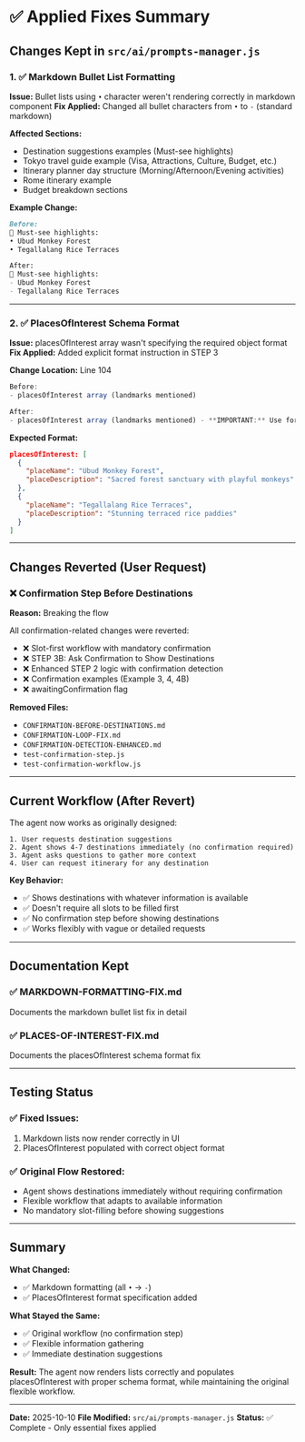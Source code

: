 # ✅ Applied Fixes Summary

## Changes Kept in `src/ai/prompts-manager.js`

### 1. ✅ Markdown Bullet List Formatting
**Issue:** Bullet lists using `•` character weren't rendering correctly in markdown component
**Fix Applied:** Changed all bullet characters from `•` to `-` (standard markdown)

**Affected Sections:**
- Destination suggestions examples (Must-see highlights)
- Tokyo travel guide example (Visa, Attractions, Culture, Budget, etc.)
- Itinerary planner day structure (Morning/Afternoon/Evening activities)
- Rome itinerary example
- Budget breakdown sections

**Example Change:**
```markdown
Before:
📍 Must-see highlights:
• Ubud Monkey Forest
• Tegallalang Rice Terraces

After:
📍 Must-see highlights:
- Ubud Monkey Forest
- Tegallalang Rice Terraces
```

---

### 2. ✅ PlacesOfInterest Schema Format
**Issue:** placesOfInterest array wasn't specifying the required object format
**Fix Applied:** Added explicit format instruction in STEP 3

**Change Location:** Line 104
```javascript
Before:
- placesOfInterest array (landmarks mentioned)

After:
- placesOfInterest array (landmarks mentioned) - **IMPORTANT:** Use format: `[{placeName: "Name", placeDescription: "Brief description"}, ...]`
```

**Expected Format:**
```json
placesOfInterest: [
  {
    "placeName": "Ubud Monkey Forest",
    "placeDescription": "Sacred forest sanctuary with playful monkeys"
  },
  {
    "placeName": "Tegallalang Rice Terraces",
    "placeDescription": "Stunning terraced rice paddies"
  }
]
```

---

## Changes Reverted (User Request)

### ❌ Confirmation Step Before Destinations
**Reason:** Breaking the flow

All confirmation-related changes were reverted:
- ❌ Slot-first workflow with mandatory confirmation
- ❌ STEP 3B: Ask Confirmation to Show Destinations
- ❌ Enhanced STEP 2 logic with confirmation detection
- ❌ Confirmation examples (Example 3, 4, 4B)
- ❌ awaitingConfirmation flag

**Removed Files:**
- `CONFIRMATION-BEFORE-DESTINATIONS.md`
- `CONFIRMATION-LOOP-FIX.md`
- `CONFIRMATION-DETECTION-ENHANCED.md`
- `test-confirmation-step.js`
- `test-confirmation-workflow.js`

---

## Current Workflow (After Revert)

The agent now works as originally designed:

```
1. User requests destination suggestions
2. Agent shows 4-7 destinations immediately (no confirmation required)
3. Agent asks questions to gather more context
4. User can request itinerary for any destination
```

**Key Behavior:**
- ✅ Shows destinations with whatever information is available
- ✅ Doesn't require all slots to be filled first
- ✅ No confirmation step before showing destinations
- ✅ Works flexibly with vague or detailed requests

---

## Documentation Kept

### ✅ MARKDOWN-FORMATTING-FIX.md
Documents the markdown bullet list fix in detail

### ✅ PLACES-OF-INTEREST-FIX.md
Documents the placesOfInterest schema format fix

---

## Testing Status

### ✅ Fixed Issues:
1. Markdown lists now render correctly in UI
2. PlacesOfInterest populated with correct object format

### ✅ Original Flow Restored:
- Agent shows destinations immediately without requiring confirmation
- Flexible workflow that adapts to available information
- No mandatory slot-filling before showing suggestions

---

## Summary

**What Changed:**
- ✅ Markdown formatting (all `•` → `-`)
- ✅ PlacesOfInterest format specification added

**What Stayed the Same:**
- ✅ Original workflow (no confirmation step)
- ✅ Flexible information gathering
- ✅ Immediate destination suggestions

**Result:** The agent now renders lists correctly and populates placesOfInterest with proper schema format, while maintaining the original flexible workflow.

---

**Date:** 2025-10-10
**File Modified:** `src/ai/prompts-manager.js`
**Status:** ✅ Complete - Only essential fixes applied
